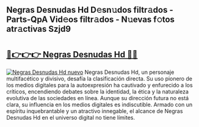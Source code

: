 ## Negras Desnudas Hd D𝚎sn𝚞dos filtr𝚊dos - Parts-QpA Vid𝚎os filtr𝚊dos - N𝚞evas f𝚘tos atr𝚊ctivas Szjd9

# <h2><a href="http://mbcctc.tromn.icu/?c=Negras+Desnudas+Hd">🔗👉👉👉 Negras Desnudas Hd 🔗🔗</a></h2>

[![Negras Desnudas Hd nuevo](https://i.imgur.com/pEAQMta.gif)](http://mbcctc.tromn.icu/?c=Negras+Desnudas+Hd)
Negras Desnudas Hd, un personaje multifacético y divisivo, desafía la clasificación directa. Su uso pionero de los medios digitales para la autoexpresión ha cautivado y enfurecido a los críticos, encendiendo debates sobre la identidad, la ética y la naturaleza evolutiva de las sociedades en línea. Aunque su dirección futura no está clara, su influencia en los medios digitales es indiscutible. Armado con un espíritu inquebrantable y un atractivo innegable, el alcance de Negras Desnudas Hd en el universo digital no tiene límites.
